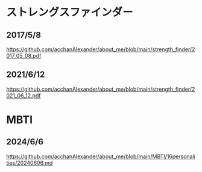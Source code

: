 # ストレングスファインダー
## 2017/5/8
https://github.com/acchanAlexander/about_me/blob/main/strength_finder/2017_05_08.pdf
## 2021/6/12
https://github.com/acchanAlexander/about_me/blob/main/strength_finder/2021_06_12.pdf

# MBTI
## 2024/6/6
https://github.com/acchanAlexander/about_me/blob/main/MBTI/16personalities/20240606.md
